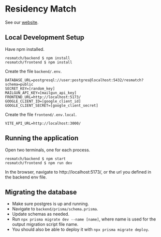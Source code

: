 # Residency Match

See our [website](https://residencymatch.net/).

## Local Development Setup

Have npm installed.

```shell
resmatch/backend $ npm install
resmatch/frontend $ npm install
```

Create the file `backend/.env`.

```shell
DATABASE_URL=postgresql://user:postgres@localhost:5432/resmatch?schema=public
SECRET_KEY=[random_key]
MAILGUN_API_KEY=[mailgun_api_key]
FRONTEND_URL=http://localhost:5173/
GOOGLE_CLIENT_ID=[google_client_id]
GOOGLE_CLIENT_SECRET=[google_client_secret]
```

Create the file `frontend/.env.local`.

```shell
VITE_API_URL=http://localhost:3000/
```

## Running the application

Open two terminals, one for each process.

```shell
resmatch/backend $ npm start
resmatch/frontend $ npm run dev
```

In the browser, navigate to http://localhost:5173/, or the url you defined in
the backend env file.

## Migrating the database

- Make sure postgres is up and running.
- Navigate to `backend/prisma/schema.prisma`.
- Update schemas as needed.
- Run `npx prisma migrate dev --name [name]`, where name is used for the output
  migration script file name.
- You should also be able to deploy it with `npx prisma migrate deploy`. 